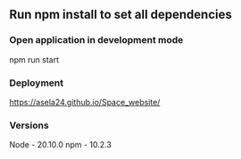 ## Run npm install to set all dependencies

### Open application in development mode

npm run start
### Deployment

https://asela24.github.io/Space_website/

### Versions
Node - 20.10.0
npm - 10.2.3

